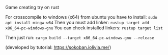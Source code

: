 
Game creating try on rust

For crosscompile to windows (x64) from ubuntu you have to install:
`sudo apt install mingw-w64`
Then you must add linker:
`rustup target add x86_64-pc-windows-gnu`
You can check installed linkers:
`rustup target list`

Then just run:
`cargo build --target x86_64-pc-windows-gnu --release`

(developed by tutorial: https://sokoban.iolivia.me/)